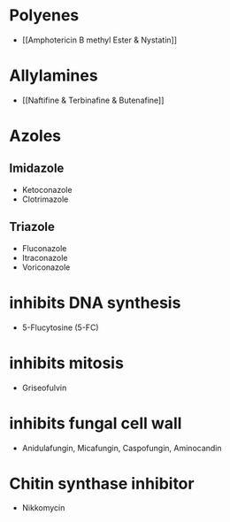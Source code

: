 # Polyenes
- [[Amphotericin B methyl Ester & Nystatin]] 
# Allylamines
- [[Naftifine & Terbinafine & Butenafine]]
# Azoles
## Imidazole
- Ketoconazole
- Clotrimazole
## Triazole
- Fluconazole
- Itraconazole
- Voriconazole
# inhibits DNA synthesis
- 5-Flucytosine (5-FC)
# inhibits mitosis
- Griseofulvin
# inhibits fungal cell wall
- Anidulafungin, Micafungin, Caspofungin, Aminocandin
# Chitin synthase inhibitor
- Nikkomycin